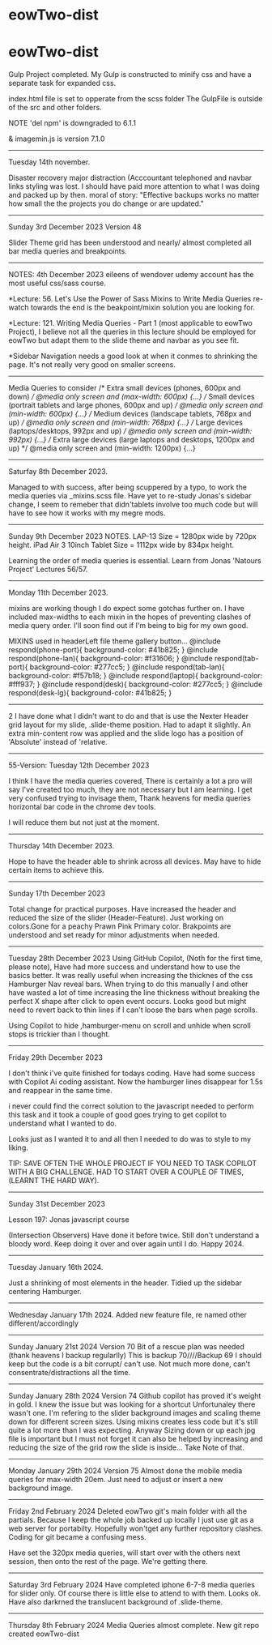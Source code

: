 # eowTwo-dist
# eowTwo-dist
Gulp Project completed.
My Gulp is constructed to minify css and have a separate
task for expanded css.

index.html file is set to opperate from the scss folder
The GulpFile is outside of the src and other folders.

NOTE 'del npm' is downgraded to 6.1.1

& imagemin.js is version 7.1.0
*********************************************
Tuesday 14th november.

Disaster recovery major distraction (Acccountant telephoned and navbar links styling was lost.
I should have paid more attention to what I was doing and packed up by then.
moral of story: "Effective backups works no matter how small the the projects you do change or are updated."
***********************************************

Sunday 3rd December 2023 Version 48

Slider Theme grid has been understood and nearly/ almost completed all bar media queries and breakpoints.

***********************************************

NOTES: 4th December 2023
eileens of wendover udemy account has the most useful css/sass course.

*Lecture: 56. Let's Use the Power of Sass Mixins to Write Media Queries
re-watch towards the end is the beakpoint/mixin solution you are looking for.

*Lecture: 121. Writing Media Queries - Part 1 (most applicable to eowTwo Project),
I believe not all the queries in this lecture should be employed for eowTwo but 
adapt them to the slide theme and navbar as you see fit.

*Sidebar Navigation needs a good look at when it conmes to shrinking the page.
It's not really very good on smaller screens.

*************************************************
Media Queries to consider
/* Extra small devices (phones, 600px and down) */
@media only screen and (max-width: 600px) {...}
/* Small devices (portrait tablets and large phones, 600px and up) */
@media only screen and (min-width: 600px) {...}
/* Medium devices (landscape tablets, 768px and up) */
@media only screen and (min-width: 768px) {...}
/* Large devices (laptops/desktops, 992px and up) */
@media only screen and (min-width: 992px) {...}
/* Extra large devices (large laptops and desktops, 1200px and up) */
@media only screen and (min-width: 1200px) {...}

*************************************************
Saturfay 8th December 2023.

Managed to with success, after being scuppered by a typo,
to work the media queries via _mixins.scss file.
Have yet to re-study Jonas's sidebar change, I seem to remeber that didn'tablets
involve too much code but will have to see how it works with my megre mods.

*************************************************
Sunday 9th December 2023 NOTES.
LAP-13 Size = 1280px wide by 720px height.
iPad Air 3 10inch Tablet Size = 1112px wide by 834px height.

Learning the order of media queries is essential.
Learn from Jonas 'Natours Project' Lectures 56/57.

*************************************************
Monday 11th December 2023.

mixins are working though I do expect some gotchas further on.
I have included max-widths to each mixin 
in the hopes of preventing clashes of media query order.
I'll soon find out if I'm being to big for my own good.

MIXINS used in headerLeft file theme gallery button...
@include respond(phone-port){
  background-color: #41b825;
}
@include respond(phone-lan){
  background-color: #f31606;
}
@include respond(tab-port){
  background-color: #277cc5;
}
@include respond(tab-lan){
  background-color: #f57b18;
}
@include respond(laptop){
  background-color: #fff937;
}
@include respond(desk){
  background-color: #277cc5;
}
@include respond(desk-lg){
  background-color: #41b825;
}

******
2 I have done what I didn't want to do and that is use the Nexter 
Header grid layout for my slide, .slide-theme position.
Had to adapt it slightly.
An extra min-content row was applied and the slide logo has a position 
of 'Absolute' instead of 'relative.


*************************************************

55-Version: Tuesday 12th December 2023

I think I have the media queries covered, There is certainly a lot
a pro will say I've created too much, they are not necessary but I am 
learning.
I get very confused trying to invisage them, Thank heavens for media queries 
horizontal bar code in the chrome dev tools.

I will reduce them but not just at the moment.

*************************************************

Thursday 14th December 2023.

Hope to have the header able to shrink across all devices.
May have to hide certain items to achieve this.

*************************************************
Sunday 17th December 2023

Total change for practical purposes.
Have increased the header and reduced the size of the slider (Header-Feature).
Just working on colors.Gone for a peachy Prawn Pink Primary color.
Brakpoints are understood and set ready for minor adjustments when needed.

***************************************************

Tuesday 28th December 2023
Using GitHub Copilot, (Noth for the first time, please note),
Have had more success and understand how to use the basics better.
It was really useful when increasing the thicknes of the css Hamburger Nav reveal bars.
When trying to do this manually I and other have wasted a lot of time increasing the line thickness
without breaking the perfect X shape after click to open event occurs.
Looks good but might need to revert back to thin lines if I can't loose the bars when page scrolls.

Using Copilot to hide ,hamburger-menu on scroll and unhide when scroll stops is trickier than I thought.

*******************************************************
Friday 29th December 2023

I don't think i've quite finished for todays coding.
Have had some success with Copilot Ai coding assistant.
Now the hamburger lines disappear for 1.5s and reappear in the same time.

i never could find the correct solution to the javascript needed 
to perform this task and it took a couple of good goes trying to
get copilot to understand what I wanted to do.

Looks just as I wanted it to and all then I needed to do was to style to my liking.

TIP: 
SAVE OFTEN THE WHOLE PROJECT IF YOU NEED TO TASK
COPILOT WITH A BIG CHALLENGE.
HAD TO START OVER A COUPLE OF TIMES, (LEARNT THE HARD WAY).

****************************************************
Sunday 31st December 2023

Lesson 197: Jonas javascript course

(Intersection Observers)
Have done it before twice.
Still don't understand a bloody word.
Keep doing it over and over again until I do.
Happy 2024.

*******************************************************
Tuesday January 16th 2024.

Just a shrinking of most elements in the header.
Tidied up the sidebar centering Hamburger.

*******************************************************
Wednesday January 17th 2024.
Added new feature file, re named other different/accordingly

********************************************************
Sunday January 21st 2024 Version 70
Bit of a rescue plan was needed (thank heavens I backup regularlly)
This is backup 70////Backup 69 I should keep but the code is a bit corrupt/ can't use.
Not much more done, can't consentrate/distractions all the time.
********************************************************
Sunday January 28th 2024 Version 74
Github copilot has proved it's weight in gold.
I knew the issue but was looking for a shortcut 
Unfortunaley there wasn't one. 
I'm refering to the slider background images and scaling theme
down for different screen sizes.
Using mixins creates less code but it's still quite a lot more than 
I was expecting. 
Anyway Sizing down or up each jpg file is important but I 
must not forget it can also be helped by increasing and reducing the size of the grid
row the slide is inside...
Take Note of that.
*****************************************************************
Monday January 29th 2024 Version 75
Almost done the mobile media queries for max-width 20em.
Just need to adjust or insert a new background image.
*****************************************************************
Friday 2nd February 2024
Deleted eowTwo git's main folder with all the partials.
Because I keep the whole job backed up locally I just use git as
a web server for portabilty.
Hopefully won'tget any further repository clashes.
Coding for git became a confusing mess.

Have set the 320px media queries, will start over with the 
others next session, then onto the rest of the page.
We're getting there.
*******************************************************************
Saturday 3rd February 2024
Have completed iphone 6-7-8 media queries for slider only. 
Of course there is little else to attend to with them.
Looks ok.
Have also darkrned the translucent background of .slide-theme.
*******************************************************************
Thursday 8th February 2024
Media Queries almost complete.
New git repo created eowTwo-dist